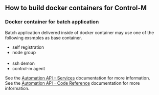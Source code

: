 ## How to build docker containers for Control-M

### Docker container for batch application 
Batch application delivered inside of docker container may use one of the following exsmples as base container.


+ self registration
+ node group

#### 
+ ssh demon 
+ control-m agent

See the [Automation API - Services](https://docs.bmc.com/docs/display/public/workloadautomation/Control-M+Automation+API+-+Services) documentation for more information.  
See the [Automation API - Code Reference](https://docs.bmc.com/docs/display/public/workloadautomation/Control-M+Automation+API+-+Code+Reference) documentation for more information.
